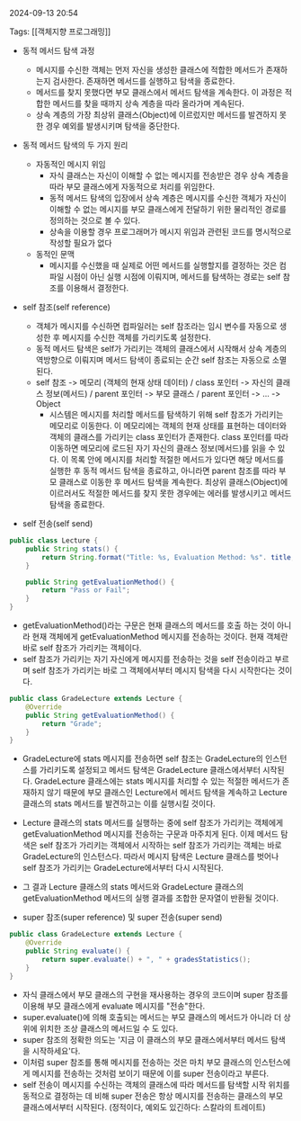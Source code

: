
2024-09-13 20:54

Tags: [[객체지향 프로그래밍]]


- 동적 메서드 탐색 과정
	- 메시지를 수신한 객체는 먼저 자신을 생성한 클래스에 적합한 메서드가 존재하는지 검사한다. 존재하면 메서드를 실행하고 탐색을 종료한다.
	- 메서드를 찾지 못했다면 부모 클래스에서 메서드 탐색을 계속한다. 이 과정은 적합한 메서드를 찾을 때까지 상속 계층을 따라 올라가며 계속된다.
	- 상속 계층의 가장 최상위 클래스(Object)에 이르렀지만 메서드를 발견하지 못한 경우 예외를 발생시키며 탐색을 중단한다.

- 동적 메서드 탐색의 두 가지 원리
	- 자동적인 메시지 위임
		- 자식 클래스는 자신이 이해할 수 없는 메시지를 전송받은 경우 상속 계층을 따라 부모 클래스에게 자동적으로 처리를 위임한다.
		- 동적 메서드 탐색의 입장에서 상속 계층은 메시지를 수신한 객체가 자신이 이해할 수 없는 메시지를 부모 클래스에게 전달하기 위한 물리적인 경로를 정의하는 것으로 볼 수 있다.
		- 상속을 이용할 경우 프로그래머가 메시지 위임과 관련된 코드를 명시적으로 작성할 필요가 없다
	- 동적인 문맥
		- 메시지를 수신했을 때 실제로 어떤 메서드를 실행할지를 결정하는 것은 컴파일 시점이 아닌 실행 시점에 이뤄지며, 메서드를 탐색하는 경로는 self 참조를 이용해서 결정한다.

- self 참조(self reference)
	- 객체가 메시지를 수신하면 컴파일러는 self 참조라는 임시 변수를 자동으로 생성한 후 메시지를 수신한 객체를 가리키도록 설정한다.
	- 동적 메서드 탐색은 self가 가리키는 객체의 클래스에서 시작해서 상속 계층의 역방향으로 이뤄지며 메서드 탐색이 종료되는 순간 self 참조는 자동으로 소멸된다.
	- self 참조 -> 메모리 (객체의 현재 상태 데이터) / class 포인터 -> 자신의 클래스 정보(메서드) / parent 포인터 -> 부모 클래스 / parent 포인터 -> ... -> Object
		- 시스템은 메시지를 처리할 메서드를 탐색하기 위해 self 참조가 가리키는 메모리로 이동한다. 이 메모리에는 객체의 현재 상태를 표현하는 데이터와 객체의 클래스를 가리키는 class 포인터가 존재한다. class 포인터를 따라 이동하면 메모리에 로드된 자기 자신의 클래스 정보(메서드)를 읽을 수 있다. 이 목록 안에 메시지를 처리할 적절한 메서드가 있다면 해당 메서드를 실행한 후 동적 메서드 탐색을 종료하고, 아니라면 parent 참조를 따라 부모 클래스로 이동한 후 메서드 탐색을 계속한다. 최상위 클래스(Object)에 이르러서도 적절한 메서드를 찾지 못한 경우에는 에러를 발생시키고 메서드 탐색을 종료한다.


- self 전송(self send)
```java
public class Lecture {
	public String stats() {
		return String.format("Title: %s, Evaluation Method: %s". title, getEvaluationMethod());
	}

	public String getEvaluationMethod() {
		return "Pass or Fail";
	}
}
```
- getEvaluationMethod()라는 구문은 현재 클래스의 메서드를 호출 하는 것이 아니라 현재 객체에게 getEvaluationMethod 메시지를 전송하는 것이다. 현재 객체란 바로 self 참조가 가리키는 객체이다.
- self 참조가 가리키는 자기 자신에게 메시지를 전송하는 것을 self 전송이라고 부르며 self 참조가 가리키는 바로 그 객체에서부터 메시지 탐색을 다시 시작한다는 것이다.

```java
public class GradeLecture extends Lecture {
	@Override
	public String getEvaluationMethod() {
		return "Grade";
	}
}
```
- GradeLecture에 stats 메시지를 전송하면 self 참조는 GradeLecture의 인스턴스를 가리키도록 설정되고 메서드 탐색은 GradeLecture 클래스에서부터 시작된다. GradeLecture 클래스에는 stats 메시지를 처리할 수 있는 적절한 메서드가 존재하지 않기 때문에 부모 클래스인 Lecture에서 메서드 탐색을 계속하고 Lecture 클래스의 stats 메서드를 발견하고는 이를 실행시킬 것이다.
- Lecture 클래스의 stats 메서드를 실행하는 중에 self 참조가 가리키는 객체에게 getEvaluationMethod 메시지를 전송하는 구문과 마주치게 된다. 이제 메서드 탐색은 self 참조가 가리키는 객체에서 시작하는 self 참조가 가리키는 객체는 바로 GradeLecture의 인스턴스다. 따라서 메시지 탐색은 Lecture 클래스를 벗어나 self 참조가 가리키는 GradeLecture에서부터 다시 시작된다.
- 그 결과 Lecture 클래스의 stats 메서드와 GradeLecture 클래스의 getEvaluationMethod 메서드의 실행 결과를 조합한 문자열이 반환될 것이다.

- super 참조(super reference) 및 super 전송(super send)
```java
public class GradeLecture extends Lecture {
	@Override
	public String evaluate() {
		return super.evaluate() + ", " + gradesStatistics();
	}
}
```
- 자식 클래스에서 부모 클래스의 구현을 재사용하는 경우의 코드이며 super 참조를 이용해 부모 클래스에게 evaluate 메시지를 "전송"한다.
- super.evaluate()에 의해 호출되는 메서드는 부모 클래스의 메서드가 아니라 더 상위에 위치한 조상 클래스의 메서드일 수 도 있다.
- super 참조의 정확한 의도는 '지금 이 클래스의 부모 클래스에서부터 메서드 탐색을 시작하세요'다.
- 이처럼 super 참조를 통해 메시지를 전송하는 것은 마치 부모 클래스의 인스턴스에게 메시지를 전송하는 것처럼 보이기 때문에 이를 super 전송이라고 부른다.
- self 전송이 메시지를 수신하는 객체의 클래스에 따라 메서드를 탐색할 시작 위치를 동적으로 결정하는 데 비해 super 전송은 항상 메시지를 전송하는 클래스의 부모 클래스에서부터 시작된다. (정적이다, 예외도 있긴하다: 스칼라의 트레이트)
